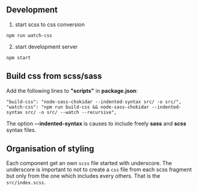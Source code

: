 ## Development
1. start scss to css conversion
```
npm run watch-css
```
2. start development server
```
npm start
```

## Build css from scss/sass
Add the following lines to __"scripts"__ in __package.json__:
```
"build-css": "node-sass-chokidar --indented-syntax src/ -o src/",
"watch-css": "npm run build-css && node-sass-chokidar --indented-syntax src/ -o src/ --watch --recursive",
```
The option __--indented-syntax__ is causes to include freely __sass__ and __scss__ syntax files.


## Organisation of styling
Each component get an own `scss` file started with underscore.
The underscore is important to not to create a `css` file from
each scss fragment but only from the one which includes every others.
That is the `src/index.scss`.

